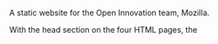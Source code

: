 A static website for the Open Innovation team, Mozilla.

With the head section on the four HTML pages, the 
